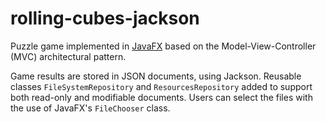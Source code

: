 rolling-cubes-jackson
=============

Puzzle game implemented in [JavaFX](https://openjfx.io/) based on the Model-View-Controller (MVC) architectural pattern.

Game results are stored in JSON documents, using Jackson. Reusable classes `FileSystemRepository` and `ResourcesRepository` added to support both read-only and modifiable documents. Users can select the files with the use of JavaFX's `FileChooser` class.
